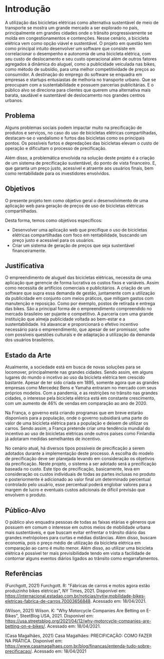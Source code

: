 # Introdução

A  utilização  das  bicicletas  elétricas como  alternativa  sustentável  de  meio  de  transporte se  mostra  um grande  mercado a ser  explorado  no  país, 
principalmente em grandes cidades onde o trânsito progressivamente se molda em congestionamentos e contenções. Nesse cenário, a bicicleta elétrica vem como opção viável e sustentável. 
O projeto em questão tem como principal intuito desenvolver um software que consiste em  correlacionar o desempenho e autonomia de uma bicicleta elétrica, com seu custo de deslocamento e seu custo operacional além de outros fatores agregados à dinâmica  do aluguel, como a publicidade veiculada nas bikes, como método de subsídio, para uma melhor competitividade de preços ao consumidor.
A destinação do emprego do software se enquadra em empresas e startups entusiastas de melhoria no transporte urbano. Que se preocupam com a sustentabilidade e possuem parcerias publicitárias. E o público alvo se direciona para clientes que querem uma alternativa mais barata, saudável e sustentável de deslocamento nos grandes centros urbanos.


## Problema

Alguns problemas sociais podem impactar muito na precificação de produtos e serviços, no caso do uso de bicicletas elétricas compartilhadas, destacam-se o vandalismo e furtos das bicicletas como os principais pontos. Os possíveis furtos e depredações das bicicletas elevam o custo de operação e dificultam o processo de precificação. 

Além disso, a problemática envolvida na solução deste projeto é a criação de um sistema de precificação sustentável, do ponto de vista financeiro. E, que garanta um preço justo, acessível e atraente aos usuários finais, bem como rentabilidade para os investidores envolvidos. 


## Objetivos

O presente projeto tem como objetivo geral o desenvolvimento de uma aplicação web para geração de preços de uso de bicicletas elétricas compartilhadas.

Desta forma, temos como objetivos específicos: 
* Desenvolver uma aplicação web que precifique o uso de bicicletas elétricas compartilhadas com foco em rentabilidade, buscando um preço justo e acessível para os usuários. 
* Criar um sistema de geração de preços que seja sustentável financeiramente.


## Justificativa

O empreendimento de aluguel das bicicletas elétricas, necessita de uma aplicação que gerencie de forma lucrativa os custos fixos e variáveis. Assim como necessita de artifícios comerciais e publicitários. A criação de um software que supra essa demanda de gestão, juntamente com a utilização da publicidade em conjunto com meios práticos, que mitigam gastos com manutenção e reposição. Como por exemplo, postos de retirada e entrega das bikes. São a principal forma de o empreendimento compreendido no mercado brasileiro ser pujante e competitivo. A parceria com uma grande instituição que almeja publicidade voltada ao bem-estar e a sustentabilidade. Irá alavancar e proporcionará o efetivo incentivo necessário para o empreendimento, que apesar de ser promissor, sofre com possíveis questões culturais e de adaptação a utilização da demanda dos usuários brasileiros.


## Estado da Arte

Atualmente, a sociedade está em busca de novas soluções para se locomover, principalmente nas grandes cidades. Sendo assim, em alguns lugares do mundo o incetivo ao uso da bicicleta elétrica tem crescido bastante. Apesar de ter sido criada em 1895, somente agora que as grandes empresas como Mercedez Bens e Yamaha entraram no mercado com seus próprios modelos. Com a pandemia, e as restrições no trânsito nas grandes cidades, o interesse pela bicicleta elétrica está em constante crescimento, com um aumento de 46% de vendas em comparação ao ano de 2020.

Na França, o governo está criando programas que em breve estarão disponíveis para a população, onde o governo subsidiará uma parte do valor de uma bicicleta elétrica para a população e deixem de utilizar os carros. Sendo assim, a França pretende criar uma tendência mundial do incentivo ao uso de bicicletas elétricas onde outros países como Finlandia já adotaram medidas semelhantes de incentivo.

No cenário atual, há diversos tipos possíveis de precificação a serem adotados durante a implementação deste processo. A escolha do modelo de precificação deve ser planejada levando em consideração os objetivos da precificação. Neste projeto, o sistema a ser adotado será a precificação baseada no custo. Este tipo de precificação, basicamente, leva em consideração os custos individuais de todas as partes inclusas no produto e posteriormente é adicionado ao valor final um determinado percentual controlado pelo usuário, esse percentual poderá englobar valores para a margem de lucro e eventuais custos adicionais de difícil previsão que envolvem o produto.


## Público-Alvo

O público alvo enquadra pessoas de todas as faixas etárias e gêneros que possuem em comum o interesse em outros meios de mobilidade urbana mais sustentáveis, e que buscam evitar enfrentar o trânsito diário das grandes metrópoloes para curtas e médias distâncias. Além disso, buscam economia, pois o preço médio de utilização da bicicleta elétrica em comparação ao carro é muito menor. Além disso, ao utilizar uma bicicleta elétrica é possível ter mais previsibilidade tendo em vista a facilidade de contornar alguns eventos diários ligados ao trânsito como engarrafamentos.


## Referências

(Furchgott, 2021) Furchgott. R: "Fábricas de carros e motos agora estão produzinho bikes elétricas", NY Times, 2021. Disponível em: 
https://internacional.estadao.com.br/noticias/nytiw,mobilidade-bikes-eletricas-fabrica-de-carros,70003656848. Acessado em: 18/04/2021.

(Wilson, 2021) Wilson. K: "Why Motorcycle Companies Are Betting on E-Bikes", SteetBlog USA, 2021. Disponível em:
https://usa.streetsblog.org/2021/04/12/why-motorcycle-companies-are-betting-on-e-bikes/. Acessado em: 18/04/2021.

(Casa Magalhães, 2021) Casa Magalhães: PRECIFICAÇÃO: COMO FAZER NA PRÁTICA. Disponível em:
https://www.casamagalhaes.com.br/blog/financas/entenda-tudo-sobre-precificacao/. Acessado em: 18/04/2021
